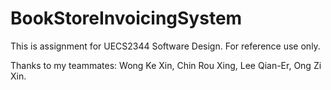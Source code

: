 # BookStoreInvoicingSystem
This is assignment for UECS2344 Software Design.
For reference use only.

Thanks to my teammates:
Wong Ke Xin,
Chin Rou Xing,
Lee Qian-Er,
Ong Zi Xin.